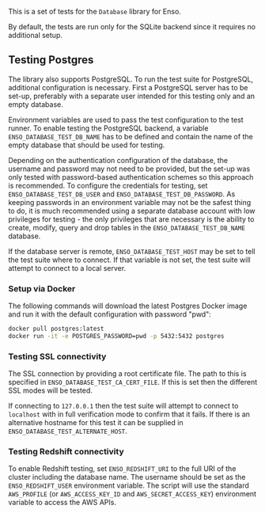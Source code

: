 This is a set of tests for the `Database` library for Enso.

By default, the tests are run only for the SQLite backend since it requires no
additional setup.

## Testing Postgres

The library also supports PostgreSQL. To run the test suite for PostgreSQL,
additional configuration is necessary. First a PostgreSQL server has to be
set-up, preferably with a separate user intended for this testing only and an
empty database.

Environment variables are used to pass the test configuration to the test
runner. To enable testing the PostgreSQL backend, a variable
`ENSO_DATABASE_TEST_DB_NAME` has to be defined and contain the name of the empty
database that should be used for testing.

Depending on the authentication configuration of the database, the username and
password may not need to be provided, but the set-up was only tested with
password-based authentication schemes so this approach is recommended. To
configure the credentials for testing, set `ENSO_DATABASE_TEST_DB_USER` and
`ENSO_DATABASE_TEST_DB_PASSWORD`. As keeping passwords in an environment
variable may not be the safest thing to do, it is much recommended using a
separate database account with low privileges for testing - the only privileges
that are necessary is the ability to create, modify, query and drop tables in
the `ENSO_DATABASE_TEST_DB_NAME` database.

If the database server is remote, `ENSO_DATABASE_TEST_HOST` may be set to tell
the test suite where to connect. If that variable is not set, the test suite
will attempt to connect to a local server.

### Setup via Docker
The following commands will download the latest Postgres Docker image and run
it with the default configuration with password "pwd":
```sh
docker pull postgres:latest
docker run -it -e POSTGRES_PASSWORD=pwd -p 5432:5432 postgres
```

### Testing SSL connectivity

The SSL connection by providing a root certificate file. The path to this is
specified in `ENSO_DATABASE_TEST_CA_CERT_FILE`. If this is set then the
different SSL modes will be tested.

If connecting to `127.0.0.1` then the test suite will attempt to connect to
`localhost` with in full verification mode to confirm that it fails. If there is
an alternative hostname for this test it can be supplied in
`ENSO_DATABASE_TEST_ALTERNATE_HOST`.

### Testing Redshift connectivity

To enable Redshift testing, set `ENSO_REDSHIFT_URI` to the full URI of the
cluster including the database name. The username should be set as the
`ENSO_REDSHIFT_USER` environment variable. The script will use the standard
`AWS_PROFILE` (or `AWS_ACCESS_KEY_ID` and `AWS_SECRET_ACCESS_KEY`) environment
variable to access the AWS APIs.
